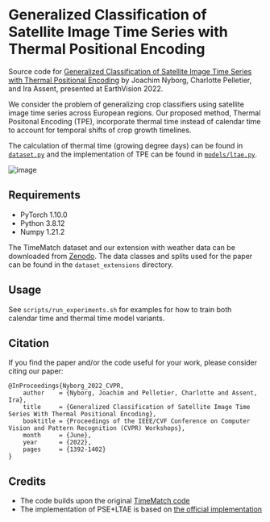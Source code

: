 # Generalized Classification of Satellite Image Time Series with Thermal Positional Encoding
Source code for [Generalized Classification of Satellite Image Time Series with Thermal Positional Encoding](https://openaccess.thecvf.com/content/CVPR2022W/EarthVision/html/Nyborg_Generalized_Classification_of_Satellite_Image_Time_Series_With_Thermal_Positional_CVPRW_2022_paper.html) by Joachim Nyborg, Charlotte Pelletier, and Ira Assent, presented at EarthVision 2022.

We consider the problem of generalizing crop classifiers using satellite image time series across European regions. Our proposed method, Thermal Positonal Encoding (TPE), incorporate thermal time instead of calendar time to account for temporal shifts of crop growth timelines. 

The calculation of thermal time (growing degree days) can be found in [`dataset.py`](https://github.com/jnyborg/tpe/blob/43068d55e859f93b4eabd6f865a05c69a8cd75c3/dataset.py#L157) and the implementation of TPE can be found in [`models/ltae.py`](https://github.com/jnyborg/tpe/blob/main/models/ltae.py).

![image](https://user-images.githubusercontent.com/5213305/173593536-cbdaf1e6-60f9-4c8b-bc96-8816b7fb38a8.png)

## Requirements
- PyTorch 1.10.0
- Python 3.8.12
- Numpy 1.21.2

The TimeMatch dataset and our extension with weather data can be downloaded from [Zenodo](https://zenodo.org/record/6542639). The data classes and splits used for the paper can be found in the `dataset_extensions` directory.

## Usage
See `scripts/run_experiments.sh` for examples for how to train both calendar time and thermal time model variants.

## Citation
If you find the paper and/or the code useful for your work, please consider citing our paper:
```
@InProceedings{Nyborg_2022_CVPR,
    author    = {Nyborg, Joachim and Pelletier, Charlotte and Assent, Ira},
    title     = {Generalized Classification of Satellite Image Time Series With Thermal Positional Encoding},
    booktitle = {Proceedings of the IEEE/CVF Conference on Computer Vision and Pattern Recognition (CVPR) Workshops},
    month     = {June},
    year      = {2022},
    pages     = {1392-1402}
}
```

## Credits
- The code builds upon the original [TimeMatch code](https://github.com/jnyborg/timematch)
- The implementation of PSE+LTAE is based on [the official implementation](https://github.com/VSainteuf/lightweight-temporal-attention-pytorch)
